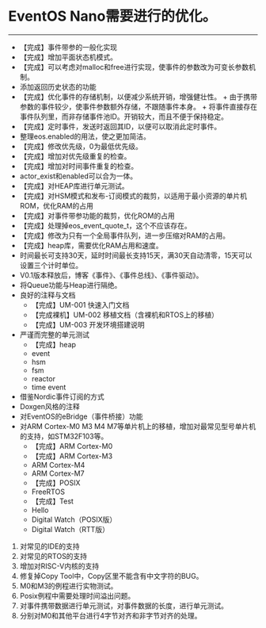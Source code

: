 # EventOS Nano需要进行的优化。
---------
+ 【完成】事件带参的一般化实现
+ 【完成】增加平面状态机模式。
+ 【完成】可以考虑对malloc和free进行实现，使事件的参数改为可变长参数机制。
+ 添加返回历史状态的功能
+ 【完成】优化事件的存储机制，以便减少系统开销，增强健壮性。
      + 由于携带参数的事件较少，使事件参数额外存储，不跟随事件本身。
      + 将事件直接存在事件队列里，而非存储事件池ID。开销较大，而且不便于保持稳定。
+ 【完成】定时事件，发送时返回其ID，以便可以取消此定时事件。
+ 整理eos.enabled的用法，使之更加简洁。
+ 【完成】修改优先级，0为最低优先级。
+ 【完成】增加对优先级重复的检查。
+ 【完成】增加对时间事件重复的检查。
+ actor_exist和enabled可以合为一体。
+ 【完成】对HEAP库进行单元测试。
+ 【完成】对HSM模式和发布-订阅模式的裁剪，以适用于最小资源的单片机ROM，优化RAM的占用
+ 【完成】对事件带参功能的裁剪，优化ROM的占用
+ 【完成】处理掉eos_event_quote_t，这个不应该存在。
+ 【完成】修改为只有一个全局事件队列，进一步压缩对RAM的占用。
+ 【完成】heap库，需要优化RAM占用和速度。
+ 时间最长可支持30天，延时时间最长支持15天，满30天自动清零，15天可以设置三个计时单位。
+ V0.1版本释放后，博客《事件》、《事件总线》、《事件驱动》。
+ 将Queue功能与Heap进行隔绝。
+ 良好的注释与文档
    + 【完成】UM-001 快速入门文档
    + 【完成裸机】UM-002 移植文档（含裸机和RTOS上的移植）
    + 【完成】UM-003 开发环境搭建说明
+ 严谨而完整的单元测试
    + 【完成】heap
    + event
    + hsm
    + fsm
    + reactor
    + time event
+ 借鉴Nordic事件订阅的方式
+ Doxgen风格的注释
+ 对EventOS的eBridge（事件桥接）功能
+ 对ARM Cortex-M0 M3 M4 M7等单片机上的移植，增加对最常见型号单片机的支持，如STM32F103等。
    + 【完成】ARM Cortex-M0
    + 【完成】ARM Cortex-M3
    + ARM Cortex-M4
    + ARM Cortex-M7
    + 【完成】POSIX
    + FreeRTOS
    + 【完成】Test
    + Hello
    + Digital Watch（POSIX版）
    + Digital Watch（RTT版）
1. 对常见的IDE的支持
1. 对常见的RTOS的支持
1. 增加对RISC-V内核的支持
1. 修复掉Copy Tool中，Copy区里不能含有中文字符的BUG。
1. M0和M3的例程进行实物测试。
1. Posix例程中需要处理时间溢出问题。
1. 对事件携带数据进行单元测试，对事件数据的长度，进行单元测试。
1. 分别对M0和其他平台进行4字节对齐和非字节对齐的处理。
